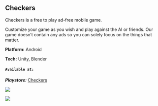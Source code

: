 ## Checkers

Checkers is a free to play ad-free mobile game. 

Customize your game as you wish and play against the AI or friends. Our game doesn’t contain any ads so you can solely focus on the things that matter.


**Platform:** Android

**Tech:** Unity, Blender

#### `Available at:`

***Playstore:*** 
[Checkers](https://play.google.com/store/apps/details?id=com.MirzaKrnjic.Checkers)

![](https://mirzakrnjic.com/images/works/checkers3.jpeg)

![](https://mirzakrnjic.com/images/works/checkers2.jpeg)
